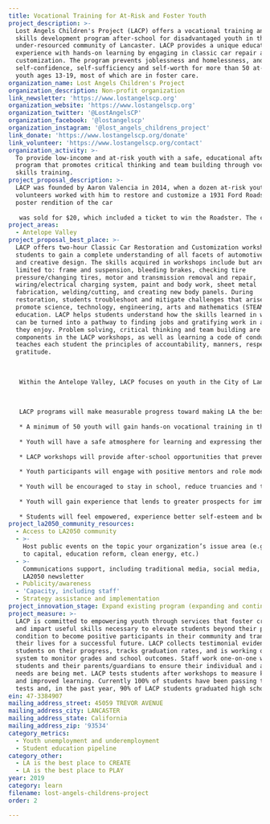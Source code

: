 ```yaml
---
title: Vocational Training for At-Risk and Foster Youth
project_description: >-
  Lost Angels Children's Project (LACP) offers a vocational training and life
  skills development program after-school for disadvantaged youth in the
  under-resourced community of Lancaster. LACP provides a unique educational
  experience with hands-on learning by engaging in classic car repair and
  customization. The program prevents joblessness and homelessness, and promotes
  self-confidence, self-sufficiency and self-worth for more than 50 at-risk
  youth ages 13-19, most of which are in foster care.
organization_name: Lost Angels Children's Project
organization_description: Non-profit organization
link_newsletter: 'https://www.lostangelscp.org'
organization_website: 'https://www.lostangelscp.org'
organization_twitter: '@LostAngelsCP'
organization_facebook: '@lostangelscp'
organization_instagram: '@lost_angels_childrens_project'
link_donate: 'https://www.lostangelscp.org/donate'
link_volunteer: 'https://www.lostangelscp.org/contact'
organization_activity: >-
  To provide low-income and at-risk youth with a safe, educational after-school
  program that promotes critical thinking and team building through vocational
  skills training.
project_proposal_description: >-
  LACP was founded by Aaron Valencia in 2014, when a dozen at-risk youth and
  volunteers worked with him to restore and customize a 1931 Ford Roadster. A
  poster rendition of the car
   
   was sold for $20, which included a ticket to win the Roadster. The car was then raffled off at the Ventura Nationals, a yearly event for classic car enthusiasts, and the poster sale proceeds were donated to support youth programs at local homeless shelters. In 2015, LACP repeated the process by restoring a 1936 Ford Coupe. Each of these cars raised over $40,000 through the giveaway event. Mr. Valencia saw firsthand the difference the restoration project made to the young participants’ self-confidence and motivation and decided to concentrate his efforts on giving more kids the chance to get involved in this productive, character-building experience. In January 2016, LACP was incorporated and its revenue generating model of vocational job training through classic car restoration has helped to sustain services year after year. That year, LACP won a 2016 LA2050 Challenge Grant as one of the Best Places to Learn in Los Angeles. This grant was instrumental in launching LACP to the next level and our organization was able to leverage this support for gaining new donors, funders and resources. In 2017, LACP experienced a great amount of success in securing grants to further build organizational infrastructure. Among these, a Springboard Fund start-up grant from The Durfee Foundation provided two-years of funding and a personal mentor. Executive Director Steve LePore, who has over 30 years of experience working with non-profit organizations, has been providing one-on-one support and guidance for Mr. Valencia to help develop LACP. In addition, Mr. Valencia was recognized with a CNN Hero Award in December 2017 for his work and dedication; and this success was leveraged to grow LACP from a small workshop to a 5,000 square foot facility in the heart of Lancaster.
project_areas:
  - Antelope Valley
project_proposal_best_place: >-
  LACP offers two-hour Classic Car Restoration and Customization workshops for
  students to gain a complete understanding of all facets of automotive repair
  and creative design. The skills acquired in workshops include but are not
  limited to: frame and suspension, bleeding brakes, checking tire
  pressure/changing tires, motor and transmission removal and repair,
  wiring/electrical charging system, paint and body work, sheet metal
  fabrication, welding/cutting, and creating new body panels. During
  restoration, students troubleshoot and mitigate challenges that arise, which
  promote science, technology, engineering, arts and mathematics (STEAM)
  education. LACP helps students understand how the skills learned in workshops
  can be turned into a pathway to finding jobs and gratifying work in a field
  they enjoy. Problem solving, critical thinking and team building are essential
  components in the LACP workshops, as well as learning a code of conduct that
  teaches each student the principles of accountability, manners, respect and
  gratitude. 
   
   
   
   Within the Antelope Valley, LACP focuses on youth in the City of Lancaster—where nearly 23% of households live below the poverty level and 30% of residents are under the age of 18. Twenty percent of the population has less than a high school education, and only 15% of the residents have education higher than a bachelor’s degree (compared to 30% in LA County). Of LACP’s students, 70% are African American, 25% are Hispanic, and 5% are other ethnicities; 70% are male and 30% are female; 100% are low-income and at-risk; and 84% are part of the foster care system. LACP workshops host 10-15 students per session; and, all participants are served a nutritious meal — for some, this is the only healthy food they get during the day. 
   
   
   
   LACP programs will make measurable progress toward making LA the best place to LEARN by accomplishing the following:
   
   * A minimum of 50 youth will gain hands-on vocational training in the automotive industry.
   
   * Youth will have a safe atmosphere for learning and expressing themselves through creative outlets that are non-violent and promote positive communication.
   
   * LACP workshops will provide after-school opportunities that prevent youth from gang activity, substance use/abuse, and teenage pregnancy.
   
   * Youth participants will engage with positive mentors and role models that have overcome great obstacles and can demonstrate a pathway to a successful future.
   
   * Youth will be encouraged to stay in school, reduce truancies and tardies, and will have an enhanced understanding of STEAM subjects through hands-on application in the workshops. 
   
   * Youth will gain experience that lends to greater prospects for immediate employment in the automotive industry, including but not limited to dealerships and maintenance providers. 
   
   * Students will feel empowered, experience better self-esteem and become more self-reliant by learning skills that can translate into jobs and future learning opportunities.
project_la2050_community_resources:
  - Access to LA2050 community
  - >-
    Host public events on the topic your organization’s issue area (e.g. access
    to capital, education reform, clean energy, etc.) 
  - >-
    Communications support, including traditional media, social media, and
    LA2050 newsletter
  - Publicity/awareness
  - 'Capacity, including staff'
  - Strategy assistance and implementation
project_innovation_stage: Expand existing program (expanding and continuing ongoing successful projects)
project_measure: >-
  LACP is committed to empowering youth through services that foster creativity
  and impart useful skills necessary to elevate students beyond their present
  condition to become positive participants in their community and transform
  their lives for a successful future. LACP collects testimonial evidence, tests
  students on their progress, tracks graduation rates, and is working on a
  system to monitor grades and school outcomes. Staff work one-on-one with
  students and their parents/guardians to ensure their individual and academic
  needs are being met. LACP tests students after workshops to measure knowledge
  and improved learning. Currently 100% of students have been passing their
  tests and, in the past year, 90% of LACP students graduated high school.
ein: 47-3384907
mailing_address_street: 45059 TREVOR AVENUE
mailing_address_city: LANCASTER
mailing_address_state: California
mailing_address_zip: '93534'
category_metrics:
  - Youth unemployment and underemployment
  - Student education pipeline
category_other:
  - LA is the best place to CREATE
  - LA is the best place to PLAY
year: 2019
category: learn
filename: lost-angels-childrens-project
order: 2

---
```

